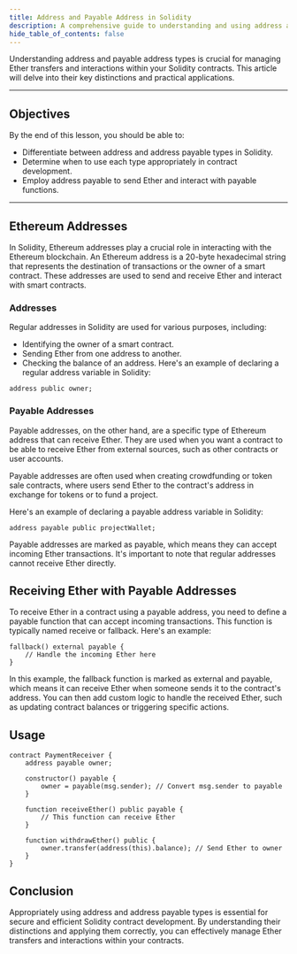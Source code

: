 ```yaml
---
title: Address and Payable Address in Solidity
description: A comprehensive guide to understanding and using address and payable address types in Solidity.
hide_table_of_contents: false
---
```


Understanding address and payable address types is crucial for managing Ether transfers and interactions within your Solidity contracts. This article will delve into their key distinctions and practical applications.

---

## Objectives

By the end of this lesson, you should be able to:

- Differentiate between address and address payable types in Solidity.
- Determine when to use each type appropriately in contract development.
- Employ address payable to send Ether and interact with payable functions.

---

## Ethereum Addresses

In Solidity, Ethereum addresses play a crucial role in interacting with the Ethereum blockchain. An Ethereum address is a 20-byte hexadecimal string that represents the destination of transactions or the owner of a smart contract. These addresses are used to send and receive Ether and interact with smart contracts.


### Addresses
Regular addresses in Solidity are used for various purposes, including:

- Identifying the owner of a smart contract.
- Sending Ether from one address to another.
- Checking the balance of an address.
Here's an example of declaring a regular address variable in Solidity:

```solidity
address public owner;
```

### Payable Addresses
Payable addresses, on the other hand, are a specific type of Ethereum address that can receive Ether. They are used when you want a contract to be able to receive Ether from external sources, such as other contracts or user accounts.

Payable addresses are often used when creating crowdfunding or token sale contracts, where users send Ether to the contract's address in exchange for tokens or to fund a project.

Here's an example of declaring a payable address variable in Solidity:

```solidity
address payable public projectWallet;
```

Payable addresses are marked as payable, which means they can accept incoming Ether transactions. It's important to note that regular addresses cannot receive Ether directly.

## Receiving Ether with Payable Addresses

To receive Ether in a contract using a payable address, you need to define a payable function that can accept incoming transactions. This function is typically named receive or fallback. Here's an example:
```solidity
fallback() external payable {
    // Handle the incoming Ether here
}
```
In this example, the fallback function is marked as external and payable, which means it can receive Ether when someone sends it to the contract's address. You can then add custom logic to handle the received Ether, such as updating contract balances or triggering specific actions.

## Usage
```solidity
contract PaymentReceiver {
    address payable owner;

    constructor() payable {
        owner = payable(msg.sender); // Convert msg.sender to payable
    }

    function receiveEther() public payable {
        // This function can receive Ether
    }

    function withdrawEther() public {
        owner.transfer(address(this).balance); // Send Ether to owner
    }
}
```

## Conclusion
Appropriately using address and address payable types is essential for secure and efficient Solidity contract development. By understanding their distinctions and applying them correctly, you can effectively manage Ether transfers and interactions within your contracts.